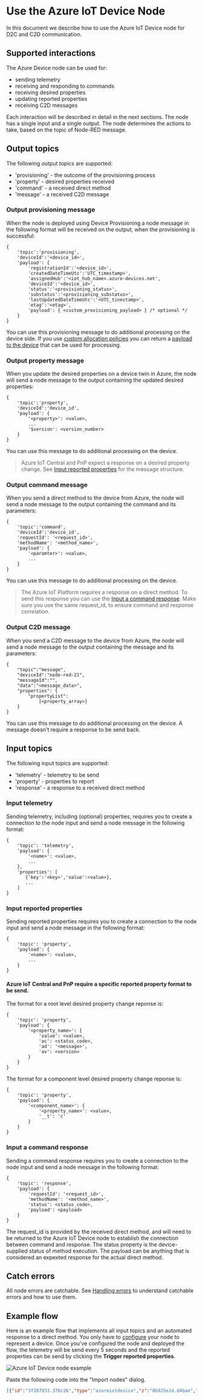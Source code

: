 # Use the Azure IoT Device Node
In this document we describe how to use the Azure IoT Device node for D2C and C2D communication.

## Supported interactions
The Azure Device node can be used for:
- sending telemetry
- receiving and responding to commands
- receiving desired properties
- updating reported properties
- receiving C2D messages

Each interaction will be described in detail in the next sections. The node has a single input and a single output. The node determines the actions to take, based on the topic of Node-RED message.

## Output topics
The following output topics are supported:
- 'provisioning' - the outcome of the provisioning process
- 'property' - desired properties received
- 'command' - a received direct method
- 'message' - a received C2D message

### Output provisioning message
When the node is deployed using Device Provisioning a node message in the following format will be received on the output, when the provisioning is successful:

```
{
    'topic':'provisioning',
    'deviceId':'<device_id>',
    'payload': {
        'registrationId':'<device_id>',
        'createdDateTimeUtc':'UTC_timestamp>',
        'assignedHub':'<iot_hub_name>.azure-devices.net',
        'deviceId':'<device_id>',
        'status':'<provisioning_status>',
        'substatus':'<provisioning_substatus>',
        'lastUpdatedDateTimeUtc':'<UTC_tinestamp>',
        'etag':'<etag>',
        'payload': { <custom_provisioning_payload> } /* optional */
    }
}
```

You can use this provisioning message to do additional processing on the device side. If you use [custom allocation policies](https://docs.microsoft.com/en-us/azure/iot-dps/how-to-use-custom-allocation-policies) you can return a [payload to the device](https://docs.microsoft.com/en-us/azure/iot-dps/how-to-send-additional-data) that can be used for processing.

### Output property message
When you update the desired properties on a device twin in Azure, the node will send a node message to the output containing the updated desired properties:

```
{
    'topic':'property',
    'deviceId':'device_id',
    'payload': {
        '<property>': <value>,
        ...
        '$version': <version_number>
    }
}
```

You can use this message to do additional processing on the device.

> Azure IoT Central and PnP expect a response on a desired property change. See [Input reported properties](./USE.md#input-reported-properties) for the message structure.

### Output command message
When you send a direct method to the device from Azure, the node will send a node message to the output containing the command and its parameters:

```
{
    'topic':'command',
    'deviceId':'device_id',
    'requestId': '<request_id>',
    'methodName': '<method_name>',
    'payload': {
        '<paramter>': <value>,
        ...
    }
}
```

You can use this message to do additional processing on the device.
> The Azure IoT Platform requires a response on a direct method. To send this response you can use the [Input a command response](./USE.md#input-a-command-response). Make sure you use the same request_id, to ensure command and response correlation.

### Output C2D message
When you send a C2D message to the device from Azure, the node will send a node message to the output containing the message and its parameters:

```
{
    "topic":"message",
    "deviceId":"node-red-21",
    "messageId":"",
    "data":"<message_data>",
    "properties": {
        "propertyList":
            [<property_array>]
    }
}
```

You can use this message to do additional processing on the device. A message doesn't require a response to be send back.

## Input topics
The following input topics are supported:
- 'telemetry' - telemetry to be send
- 'property' - properties to report
- 'response' - a response to a received direct method


### Input telemetry
Sending telemetry, including (optional) properties, requires you to create a connection to the node input and send a node message in the following format:

```
{
    'topic': 'telemetry',
    'payload': { 
        '<name>': <value>,
        ...
    },
    'properties': [                                           
       {'key':'<key>','value':<value>},
       ...
    ]
}
```

### Input reported properties
Sending reported properties requires you to create a connection to the node input and send a node message in the following format:

```
{
    'topic': 'property',
    'payload': { 
        '<name>': <value>,
        ...
    }
}
```

#### Azure IoT Central and PnP require a specific reported property format to be send.

The format for a root level desired property change reponse is:
```
{
    'topic': 'property',
    'payload': { 
        '<property_name>': {
            'value': <value>,
            'ac': <status_code>,
            'ad': '<message>',
            'av': <version>
        }
    }
}
```

The format for a component level desired property change reponse is:
```
{
    'topic': 'property',
    'payload': { 
        '<component_name>': {
            '<property_name>': <value>,
            '__t': 'c'
        }
    }
}
```

### Input a command response
Sending a command response requires you to create a connection to the node input and send a node message in the following format:

```
{
    'topic': 'response',
    'payload': { 
        'requestId': '<request_id>',
        'methodName': '<method_name>',
        'status': <status_code>,
        'payload': <payload>
    }
}
```

The request_id is provided by the received direct method, and will need to be returned to the Azure IoT Device node to establish the connection between command and response.
The status property is the device-supplied status of method execution. The payload can be anything that is considered an expexted response for the actual direct method.

## Catch errors
All node errors are catchable. See [Handling errors](https://nodered.org/docs/user-guide/handling-errors#catchable-errors) to understand catchable errors and how to use them.

## Example flow
Here is an example flow that implements all input topics and an automated response to a direct method. You only have to [configure](./CONFIGURE.md) your node to represent a device. Once you've configured the node and deployed the flow, the telemetry will be send every 5 seconds and the reported properties can be send by clicking the **Trigger reported properties**.

![Azure IoT Device node example](images/example-flow.png)

Paste the following code into the "Import nodes" dialog.
```json
[{"id":"3f287933.370c26","type":"azureiotdevice","z":"8b925e1d.d4bae","deviceid":"","pnpModelid":"","connectiontype":"","authenticationmethod":"","iothub":"","isIotcentral":false,"scopeid":"","enrollmenttype":"","saskey":"","certname":"","keyname":"","protocol":"mqtt","methods":[{"name":"blink"}],"DPSpayload":"","gatewayHostname":"","caname":"","cert":"","key":"","ca":"","x":740,"y":180,"wires":[["3b324938.562456","91745865.1dcbf8"]]},{"id":"3b324938.562456","type":"debug","z":"8b925e1d.d4bae","name":"Debug output","active":true,"tosidebar":true,"console":false,"tostatus":false,"complete":"true","targetType":"full","x":980,"y":140,"wires":[]},{"id":"d25d0bac.bc1648","type":"inject","z":"8b925e1d.d4bae","name":"Trigger telemetry","topic":"","payload":"","payloadType":"date","repeat":"5","crontab":"","once":true,"onceDelay":0.1,"x":240,"y":100,"wires":[["222c0397.643f0c"]]},{"id":"222c0397.643f0c","type":"function","z":"8b925e1d.d4bae","name":"telemetry","func":"msg = {\n    'topic': 'telemetry',\n    'payload': {'humidity': Math.round(10000*Math.random())/100,\n        'temperature': 20 + (Math.round(2500*Math.random())/100),\n        'pressure': 850 + (Math.round(35000*Math.random())/100)\n    }\n}\nreturn msg;","outputs":1,"noerr":0,"x":470,"y":100,"wires":[["3f287933.370c26"]]},{"id":"9973fed2.6ba9b","type":"inject","z":"8b925e1d.d4bae","name":"Trigger reported properties","topic":"","payload":"","payloadType":"date","repeat":"","crontab":"","once":false,"onceDelay":0.1,"x":220,"y":180,"wires":[["3a505702.e59f38"]]},{"id":"3a505702.e59f38","type":"function","z":"8b925e1d.d4bae","name":"properties","func":"msg = {\n    'topic': 'property',\n    'payload': { 'fanSpeed': {'value':120},\n        'voltage': {'value':5},\n        'current': {'value':55},\n        'irSwitch': {'value':true}\n    }\n}\nreturn msg;","outputs":1,"noerr":0,"x":470,"y":180,"wires":[["3f287933.370c26"]]},{"id":"91745865.1dcbf8","type":"function","z":"8b925e1d.d4bae","name":"command response","func":"if (msg.topic == \"command\") {\n   var responseMsg = {\n       \"topic\": \"response\",\n       \"payload\": {\n            \"requestId\": msg.payload.requestId,\n            \"methodName\": msg.payload.methodName,\n            \"status\": 200,\n            \"payload\": msg.payload.payload\n       }\n   };\n   return responseMsg;\n}\n","outputs":1,"noerr":0,"x":710,"y":300,"wires":[["3f287933.370c26"]]}]
```